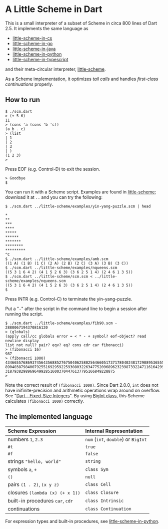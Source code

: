 # A Little Scheme in Dart

This is a small interpreter of a subset of Scheme
in circa 800 lines of Dart 2.5.
It implements the same language as

- [little-scheme-in-cs](https://github.com/nukata/little-scheme-in-cs)
- [little-scheme-in-go](https://github.com/nukata/little-scheme-in-go)
- [little-scheme-in-java](https://github.com/nukata/little-scheme-in-java)
- [little-scheme-in-python](https://github.com/nukata/little-scheme-in-python)
- [little-scheme-in-typescript](https://github.com/nukata/little-scheme-in-typescript)

and their meta-circular interpreter, 
[little-scheme](https://github.com/nukata/little-scheme).

As a Scheme implementation, 
it optimizes _tail calls_ and handles _first-class continuations_ properly.


## How to run

```
$ ./scm.dart
> (+ 5 6)
11
> (cons 'a (cons 'b 'c))
(a b . c)
> (list
| 1
| 2
| 3
| )
(1 2 3)
> 
```

Press EOF (e.g. Control-D) to exit the session.

```
> Goodbye
$ 
```

You can run it with a Scheme script.
Examples are found in 
[little-scheme](https://github.com/nukata/little-scheme);
download it at `..` and you can try the following:

```
$ ./scm.dart ../little-scheme/examples/yin-yang-puzzle.scm | head

*
**
***
****
*****
******
*******
********
*********
^C
$ ./scm.dart ../little-scheme/examples/amb.scm
((1 A) (1 B) (1 C) (2 A) (2 B) (2 C) (3 A) (3 B) (3 C))
$ ./scm.dart ../little-scheme/examples/nqueens.scm
((5 3 1 6 4 2) (4 1 5 2 6 3) (3 6 2 5 1 4) (2 4 6 1 3 5))
$ ./scm.dart ../little-scheme/scm.scm < ../little-scheme/examples/nqueens.scm
((5 3 1 6 4 2) (4 1 5 2 6 3) (3 6 2 5 1 4) (2 4 6 1 3 5))
$ 
```

Press INTR (e.g. Control-C) to terminate the yin-yang-puzzle.

Put a "`-`" after the script in the command line to begin a session 
after running the script.

```
$ ./scm.dart ../little-scheme/examples/fib90.scm -
2880067194370816120
> (globals)
(apply call/cc globals error = < * - + symbol? eof-object? read newline display
list not null? pair? eqv? eq? cons cdr car fibonacci)
> (fibonacci 16)
987
> (fibonacci 1000)
43466557686937456435688527675040625802564660517371780402481729089536555417949051
89040387984007925516929592259308032263477520968962323987332247116164299644090653
3187938298969649928516003704476137795166849228875
> 
```

Note the correct result of `(fibonacci 1000)`.
Since Dart 2.0.0, `int` does not have inifinite-precision
and arithmetic operations wrap around on overflow.
See "[Dart - Fixed-Size Integers](https://github.com/dart-lang/sdk/blob/master/docs/language/informal/int64.md)".
By using
[BigInt class](https://api.dartlang.org/stable/2.2.0/dart-core/BigInt-class.html),
this Scheme calculates `(fibonacci 1000)` correctly.


## The implemented language

| Scheme Expression                   | Internal Representation             |
|:------------------------------------|:------------------------------------|
| numbers `1`, `2.3`                  | `num` (`int`, `double`) or `BigInt` |
| `#t`                                | `true`                              |
| `#f`                                | `false`                             |
| strings `"hello, world"`            | `string`                            |
| symbols `a`, `+`                    | `class Sym`                         |
| `()`                                | `null`                              |
| pairs `(1 . 2)`, `(x y z)`          | `class Cell`                        |
| closures `(lambda (x) (+ x 1))`     | `class Closure`                     |
| built-in procedures `car`, `cdr`    | `class Intrinsic`                   |
| continuations                       | `class Continuation`                |


For expression types and built-in procedures, see
[little-scheme-in-python](https://github.com/nukata/little-scheme-in-python).
